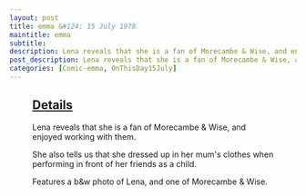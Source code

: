 ```yaml
---
layout: post
title: emma &#124; 15 July 1978
maintitle: emma
subtitle:
description: Lena reveals that she is a fan of Morecambe & Wise, and enjoyed working with them. She also tells us that she dressed up in her mum's clothes when performing in front of her friends as a child. Features a b&w photo of Lena, and one of Morecambe & Wise.
post_description: Lena reveals that she is a fan of Morecambe & Wise, and enjoyed working with them. She also tells us that she dressed up in her mum's clothes when performing in front of her friends as a child. Features a b&w photo of Lena, and one of Morecambe & Wise.
categories: [Comic-emma, OnThisDay15July]
---
```


<figure class="fig3">
<div class="CardLayout">
<div class="CardItem"><h2 id="infobox1" class="infobox"><a href="#infobox1">Details</a></h2>
<div class="CardItem split">
<p>Lena reveals that she is a fan of Morecambe & Wise, and enjoyed working with them.</p>
<p>She also tells us that she dressed up in her mum's clothes when performing in front of her friends as a child.</p>
<p>Features a b&w photo of Lena, and one of Morecambe & Wise.</p>
</div></div></div>
</figure>

